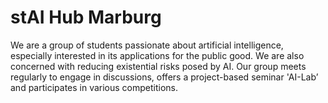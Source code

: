 # stAI Hub Marburg

We are a group of students passionate about artificial intelligence, especially interested in its applications for the public good. We are also concerned with reducing existential risks posed by AI. Our group meets regularly to engage in discussions, offers a project-based seminar 'AI-Lab’ and participates in various competitions. 
